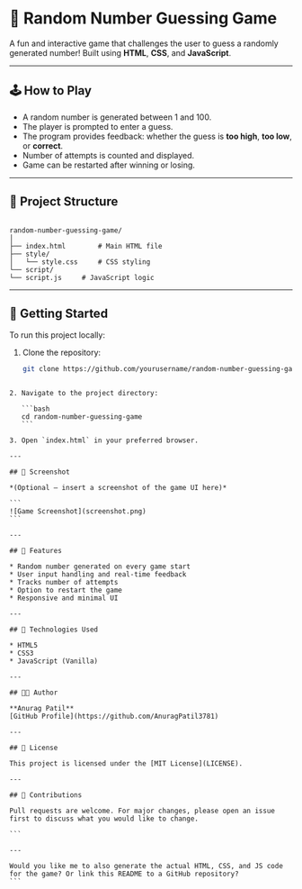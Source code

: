 
# 🎯 Random Number Guessing Game

A fun and interactive game that challenges the user to guess a randomly generated number! Built using **HTML**, **CSS**, and **JavaScript**.

---

## 🕹️ How to Play

- A random number is generated between 1 and 100.
- The player is prompted to enter a guess.
- The program provides feedback: whether the guess is **too high**, **too low**, or **correct**.
- Number of attempts is counted and displayed.
- Game can be restarted after winning or losing.

---

## 📁 Project Structure

```

random-number-guessing-game/
│
├── index.html        # Main HTML file
├── style/
│   └── style.css     # CSS styling
└── script/
└── script.js     # JavaScript logic

````

---

## 🚀 Getting Started

To run this project locally:

1. Clone the repository:
   ```bash
   git clone https://github.com/yourusername/random-number-guessing-game.git
````

2. Navigate to the project directory:

   ```bash
   cd random-number-guessing-game
   ```

3. Open `index.html` in your preferred browser.

---

## 📸 Screenshot

*(Optional — insert a screenshot of the game UI here)*

```
![Game Screenshot](screenshot.png)
```

---

## 🧠 Features

* Random number generated on every game start
* User input handling and real-time feedback
* Tracks number of attempts
* Option to restart the game
* Responsive and minimal UI

---

## 📌 Technologies Used

* HTML5
* CSS3
* JavaScript (Vanilla)

---

## 🧑‍💻 Author

**Anurag Patil**
[GitHub Profile](https://github.com/AnuragPatil3781)

---

## 📄 License

This project is licensed under the [MIT License](LICENSE).

---

## 🙌 Contributions

Pull requests are welcome. For major changes, please open an issue first to discuss what you would like to change.

```

---

Would you like me to also generate the actual HTML, CSS, and JS code for the game? Or link this README to a GitHub repository?
```
